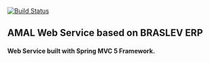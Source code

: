 [![Build Status](http://xumahub.com:9090/buildStatus/icon?job=Braslev-ERP)](http://xumahub.com:9090/job/Braslev-ERP/)

## AMAL Web Service based on BRASLEV ERP
#### Web Service built with Spring MVC 5 Framework.
